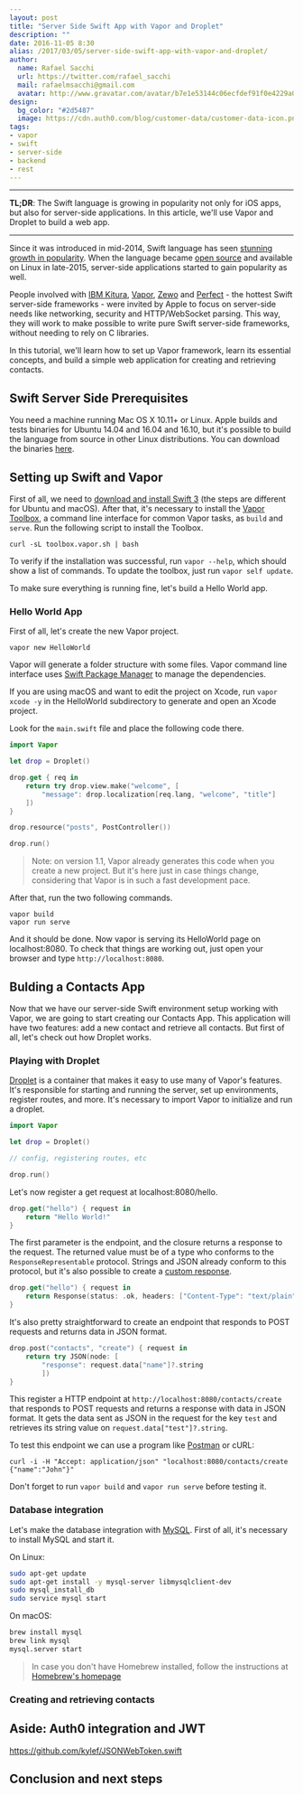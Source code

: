 ```yaml
---
layout: post
title: "Server Side Swift App with Vapor and Droplet"
description: ""
date: 2016-11-05 8:30
alias: /2017/03/05/server-side-swift-app-with-vapor-and-droplet/
author:
  name: Rafael Sacchi
  url: https://twitter.com/rafael_sacchi
  mail: rafaelmsacchi@gmail.com
  avatar: http://www.gravatar.com/avatar/b7e1e53144c06ecfdef91f0e4229a08a
design:
  bg_color: "#2d5487"
  image: https://cdn.auth0.com/blog/customer-data/customer-data-icon.png
tags:
- vapor
- swift
- server-side
- backend
- rest
---
```


---

**TL;DR**: The Swift language is growing in popularity not only for iOS apps, but also for server-side applications. In this article, we'll use Vapor and Droplet to build a web app.

---

Since it was introduced in mid-2014, Swift language has seen [stunning growth in popularity](http://redmonk.com/sogrady/2016/07/20/language-rankings-6-16/). When the language became [open source](https://developer.apple.com/swift/blog/?id=34) and available on Linux in late-2015, server-side applications started to gain popularity as well.

People involved with [IBM Kitura](https://github.com/IBM-Swift/Kitura), [Vapor](https://github.com/vapor/vapor), [Zewo](https://github.com/Zewo/Zewo) and [Perfect](https://github.com/PerfectlySoft/Perfect) - the hottest Swift server-side frameworks - were invited by Apple to focus on server-side needs like networking, security and HTTP/WebSocket parsing. This way, they will work to make possible to write pure Swift server-side frameworks, without needing to rely on C libraries.

In this tutorial, we'll learn how to set up Vapor framework, learn its essential concepts, and build a simple web application for creating and retrieving contacts.

## Swift Server Side Prerequisites

You need a machine running Mac OS X 10.11+ or Linux. Apple builds and tests binaries for Ubuntu 14.04 and 16.04 and 16.10, but it's possible to build the language from source in other Linux distributions. You can download the binaries [here](https://swift.org/download/).

## Setting up Swift and Vapor

First of all, we need to [download and install Swift 3](https://swift.org/download/) (the steps are different for Ubuntu and macOS). After that, it's necessary to install the [Vapor Toolbox](https://github.com/vapor/toolbox), a command line interface for common Vapor tasks, as `build` and `serve`. Run the following script to install the Toolbox.

```
curl -sL toolbox.vapor.sh | bash
```

To verify if the installation was successful, run `vapor --help`, which should show a list of commands. To update the toolbox, just run `vapor self update`.

To make sure everything is running fine, let's build a Hello World app.

### Hello World App

First of all, let's create the new Vapor project.

```
vapor new HelloWorld
```

Vapor will generate a folder structure with some files. Vapor command line interface uses [Swift Package Manager](https://swift.org/package-manager/) to manage the dependencies.

If you are using macOS and want to edit the project on Xcode, run `vapor xcode -y` in the HelloWorld subdirectory to generate and open an Xcode project.

Look for the `main.swift` file and place the following code there.

```swift
import Vapor

let drop = Droplet()

drop.get { req in
    return try drop.view.make("welcome", [
    	"message": drop.localization[req.lang, "welcome", "title"]
    ])
}

drop.resource("posts", PostController())

drop.run()

```

> Note: on version 1.1, Vapor already generates this code when you create a new project. But it's here just in case things change, considering that Vapor is in such a fast development pace.

After that, run the two following commands.

```
vapor build
vapor run serve
```

And it should be done. Now vapor is serving its HelloWorld page on localhost:8080. To check that things are working out, just open your browser and type `http://localhost:8080`.


## Bulding a Contacts App

Now that we have our server-side Swift environment setup working with Vapor, we are going to start creating our Contacts App. This application will have two features: add a new contact and retrieve all contacts. But first of all, let's check out how Droplet works.

### Playing with Droplet

[Droplet](https://vapor.github.io/documentation/guide/droplet.html) is a container that makes it easy to use many of Vapor's features. It's responsible for starting and running the server, set up environments, register routes, and more. It's necessary to import Vapor to initialize and run a droplet.

```swift
import Vapor

let drop = Droplet()

// config, registering routes, etc

drop.run()
```

Let's now register a get request at localhost:8080/hello.

```swift
drop.get("hello") { request in
    return "Hello World!"
}
```

The first parameter is the endpoint, and the closure returns a response to the request. The returned value must be of a type who conforms to the `ResponseRepresentable` protocol. Strings and JSON already conform to this protocol, but it's also possible to create a [custom response](https://vapor.github.io/documentation/http/response-representable.html).

```swift
drop.get("hello") { request in
	return Response(status: .ok, headers: ["Content-Type": "text/plain"], body: "Hello, World!")
}
```

It's also pretty straightforward to create an endpoint that responds to POST requests and returns data in JSON format.

```swift
drop.post("contacts", "create") { request in
    return try JSON(node: [
        "response": request.data["name"]?.string
        ])
}
```

This register a HTTP endpoint at `http://localhost:8080/contacts/create` that responds to POST requests and returns a response with data in JSON format. It gets the data sent as JSON in the request for the key `test` and retrieves its string value on `request.data["test"]?.string`.

To test this endpoint we can use a program like [Postman](https://www.getpostman.com/) or cURL:

```
curl -i -H "Accept: application/json" "localhost:8080/contacts/create {"name":"John"}"
```


Don't forget to run `vapor build` and `vapor run serve` before testing it.


### Database integration

Let's make the database integration with [MySQL](https://www.mysql.com/). First of all, it's necessary to install MySQL and start it.

On Linux:

```sh
sudo apt-get update
sudo apt-get install -y mysql-server libmysqlclient-dev
sudo mysql_install_db
sudo service mysql start
```

On macOS:

```sh
brew install mysql
brew link mysql
mysql.server start
```
> In case you don't have Homebrew installed, follow the instructions at [Homebrew's homepage](http://brew.sh/)

### Creating and retrieving contacts

## Aside: Auth0 integration and JWT

https://github.com/kylef/JSONWebToken.swift

## Conclusion and next steps